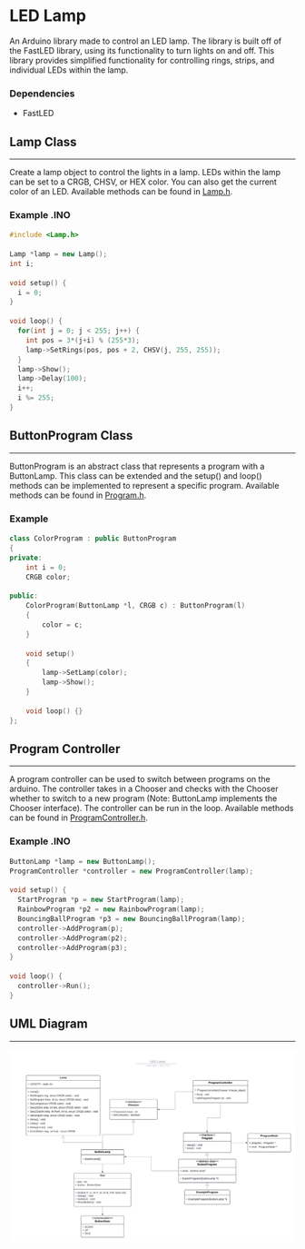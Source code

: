 # LED Lamp

An Arduino library made to control an LED lamp. The library is built off of the FastLED library, using its functionality to turn lights on and off. This library provides simplified functionality for controlling rings, strips, and individual LEDs within the lamp.

### Dependencies
- FastLED

## Lamp Class
---
Create a lamp object to control the lights in a lamp. LEDs within the lamp can be set to a CRGB, CHSV, or HEX color. You can also get the current color of an LED. Available methods can be found in [Lamp.h](/Lamp.h).

### Example .INO
```c++
#include <Lamp.h>

Lamp *lamp = new Lamp();
int i;

void setup() {
  i = 0;
}

void loop() {
  for(int j = 0; j < 255; j++) {
    int pos = 3*(j+i) % (255*3);
    lamp->SetRings(pos, pos + 2, CHSV(j, 255, 255));
  }
  lamp->Show();
  lamp->Delay(100);
  i++;
  i %= 255;
}
```
## ButtonProgram Class
---
ButtonProgram is an abstract class that represents a program with a ButtonLamp. This class can be extended and the setup() and loop() methods can be implemented to represent a specific program. Available methods can be found in [Program.h](/Program.h).

### Example
```c++
class ColorProgram : public ButtonProgram
{
private:
    int i = 0;
    CRGB color;

public:
    ColorProgram(ButtonLamp *l, CRGB c) : ButtonProgram(l)
    {
        color = c;
    }

    void setup()
    {
        lamp->SetLamp(color);
        lamp->Show();
    }

    void loop() {}
};
```

## Program Controller
---
A program controller can be used to switch between programs on the arduino. The controller takes in a Chooser and checks with the Chooser whether to switch to a new program (Note: ButtonLamp implements the Chooser interface). The controller can be run in the loop. Available methods can be found in [ProgramController.h](/ProgramController.h).

### Example .INO
```c++
ButtonLamp *lamp = new ButtonLamp();
ProgramController *controller = new ProgramController(lamp);

void setup() {
  StartProgram *p = new StartProgram(lamp);
  RainbowProgram *p2 = new RainbowProgram(lamp);
  BouncingBallProgram *p3 = new BouncingBallProgram(lamp);
  controller->AddProgram(p);
  controller->AddProgram(p2);
  controller->AddProgram(p3);
}

void loop() {
  controller->Run();
}
```

## UML Diagram
---
![UML Diagram](/UML_Diagram.png)
